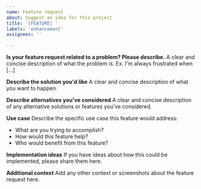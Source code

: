 ```yaml
---
name: Feature request
about: Suggest an idea for this project
title: '[FEATURE] '
labels: 'enhancement'
assignees: ''

---
```


**Is your feature request related to a problem? Please describe.**
A clear and concise description of what the problem is. Ex. I'm always frustrated when [...]

**Describe the solution you'd like**
A clear and concise description of what you want to happen.

**Describe alternatives you've considered**
A clear and concise description of any alternative solutions or features you've considered.

**Use case**
Describe the specific use case this feature would address:
- What are you trying to accomplish?
- How would this feature help?
- Who would benefit from this feature?

**Implementation ideas**
If you have ideas about how this could be implemented, please share them here.

**Additional context**
Add any other context or screenshots about the feature request here.
